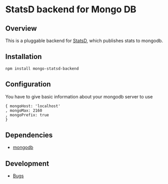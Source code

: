 # StatsD backend for Mongo DB

## Overview
This is a pluggable backend for [StatsD](https://github.com/etsy/statsd), which
publishes stats to mongodb.

## Installation

    npm install mongo-statsd-backend

## Configuration
You have to give basic information about your mongodb server to use
```
{ mongoHost: 'localhost'
, mongoMax: 2160
, mongoPrefix: true
}
```

## Dependencies
- [mongodb](https://github.com/mongodb/node-mongodb-native)

## Development
- [Bugs](https://github.com/dynmeth/mongo-statsd-backend/issues)
